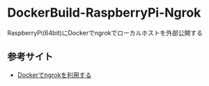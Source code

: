 # DockerBuild-RaspberryPi-Ngrok
RaspberryPi(64bit)にDockerでngrokでローカルホストを外部公開する

## 参考サイト
- [Dockerでngrokを利用する](https://qiita.com/ntm718/items/9c374406f5b9457e7878)
